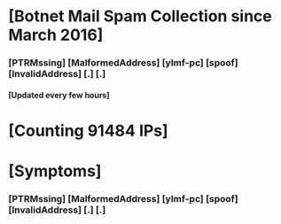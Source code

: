 # [Botnet Mail Spam Collection since March 2016]
### [PTRMssing] [MalformedAddress] [ylmf-pc] [spoof] [InvalidAddress] [.] [.]
#### [Updated every few hours]

# [Counting 91484 IPs]

# [Symptoms] 
###   [PTRMssing] [MalformedAddress] [ylmf-pc] [spoof] [InvalidAddress] [.] [.]
